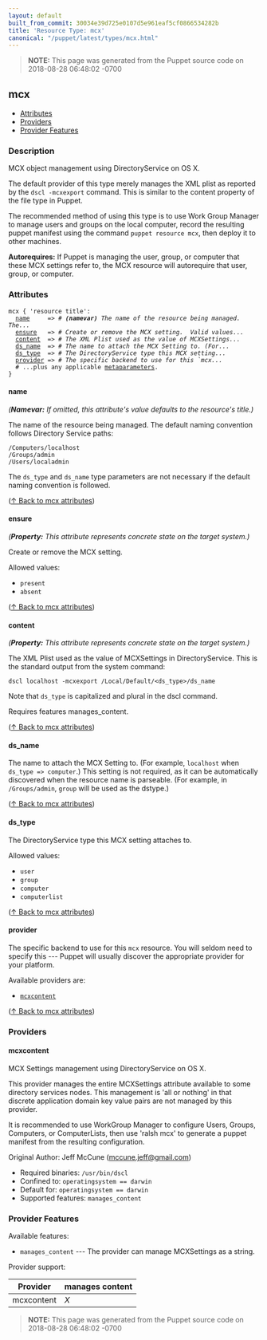 ```yaml
---
layout: default
built_from_commit: 30034e39d725e0107d5e961eaf5cf0866534282b
title: 'Resource Type: mcx'
canonical: "/puppet/latest/types/mcx.html"
---
```


> **NOTE:** This page was generated from the Puppet source code on 2018-08-28 06:48:02 -0700

mcx
-----

* [Attributes](#mcx-attributes)
* [Providers](#mcx-providers)
* [Provider Features](#mcx-provider-features)

<h3 id="mcx-description">Description</h3>

MCX object management using DirectoryService on OS X.

The default provider of this type merely manages the XML plist as
reported by the `dscl -mcxexport` command.  This is similar to the
content property of the file type in Puppet.

The recommended method of using this type is to use Work Group Manager
to manage users and groups on the local computer, record the resulting
puppet manifest using the command `puppet resource mcx`, then deploy it
to other machines.

**Autorequires:** If Puppet is managing the user, group, or computer that these
MCX settings refer to, the MCX resource will autorequire that user, group, or computer.

<h3 id="mcx-attributes">Attributes</h3>

<pre><code>mcx { 'resource title':
  <a href="#mcx-attribute-name">name</a>     =&gt; <em># <strong>(namevar)</strong> The name of the resource being managed. The...</em>
  <a href="#mcx-attribute-ensure">ensure</a>   =&gt; <em># Create or remove the MCX setting.  Valid values...</em>
  <a href="#mcx-attribute-content">content</a>  =&gt; <em># The XML Plist used as the value of MCXSettings...</em>
  <a href="#mcx-attribute-ds_name">ds_name</a>  =&gt; <em># The name to attach the MCX Setting to. (For...</em>
  <a href="#mcx-attribute-ds_type">ds_type</a>  =&gt; <em># The DirectoryService type this MCX setting...</em>
  <a href="#mcx-attribute-provider">provider</a> =&gt; <em># The specific backend to use for this `mcx...</em>
  # ...plus any applicable <a href="{{puppet}}/metaparameter.html">metaparameters</a>.
}</code></pre>

<h4 id="mcx-attribute-name">name</h4>

_(**Namevar:** If omitted, this attribute's value defaults to the resource's title.)_

The name of the resource being managed.
The default naming convention follows Directory Service paths:

    /Computers/localhost
    /Groups/admin
    /Users/localadmin

The `ds_type` and `ds_name` type parameters are not necessary if the
default naming convention is followed.

([↑ Back to mcx attributes](#mcx-attributes))

<h4 id="mcx-attribute-ensure">ensure</h4>

_(**Property:** This attribute represents concrete state on the target system.)_

Create or remove the MCX setting.

Allowed values:

* `present`
* `absent`

([↑ Back to mcx attributes](#mcx-attributes))

<h4 id="mcx-attribute-content">content</h4>

_(**Property:** This attribute represents concrete state on the target system.)_

The XML Plist used as the value of MCXSettings in DirectoryService.
This is the standard output from the system command:

    dscl localhost -mcxexport /Local/Default/<ds_type>/ds_name

Note that `ds_type` is capitalized and plural in the dscl command.

Requires features manages_content.

([↑ Back to mcx attributes](#mcx-attributes))

<h4 id="mcx-attribute-ds_name">ds_name</h4>

The name to attach the MCX Setting to. (For example, `localhost`
when `ds_type => computer`.) This setting is not required, as it can be
automatically discovered when the resource name is parseable.  (For
example, in `/Groups/admin`, `group` will be used as the dstype.)

([↑ Back to mcx attributes](#mcx-attributes))

<h4 id="mcx-attribute-ds_type">ds_type</h4>

The DirectoryService type this MCX setting attaches to.

Allowed values:

* `user`
* `group`
* `computer`
* `computerlist`

([↑ Back to mcx attributes](#mcx-attributes))

<h4 id="mcx-attribute-provider">provider</h4>

The specific backend to use for this `mcx`
resource. You will seldom need to specify this --- Puppet will usually
discover the appropriate provider for your platform.

Available providers are:

* [`mcxcontent`](#mcx-provider-mcxcontent)

([↑ Back to mcx attributes](#mcx-attributes))


<h3 id="mcx-providers">Providers</h3>

<h4 id="mcx-provider-mcxcontent">mcxcontent</h4>

MCX Settings management using DirectoryService on OS X.

This provider manages the entire MCXSettings attribute available
to some directory services nodes.  This management is 'all or nothing'
in that discrete application domain key value pairs are not managed
by this provider.

It is recommended to use WorkGroup Manager to configure Users, Groups,
Computers, or ComputerLists, then use 'ralsh mcx' to generate a puppet
manifest from the resulting configuration.

Original Author: Jeff McCune (mccune.jeff@gmail.com)

* Required binaries: `/usr/bin/dscl`
* Confined to: `operatingsystem == darwin`
* Default for: `operatingsystem == darwin`
* Supported features: `manages_content`

<h3 id="mcx-provider-features">Provider Features</h3>

Available features:

* `manages_content` --- The provider can manage MCXSettings as a string.

Provider support:

<table>
  <thead>
    <tr>
      <th>Provider</th>
      <th>manages content</th>
    </tr>
  </thead>
  <tbody>
    <tr>
      <td>mcxcontent</td>
      <td><em>X</em> </td>
    </tr>
  </tbody>
</table>



> **NOTE:** This page was generated from the Puppet source code on 2018-08-28 06:48:02 -0700